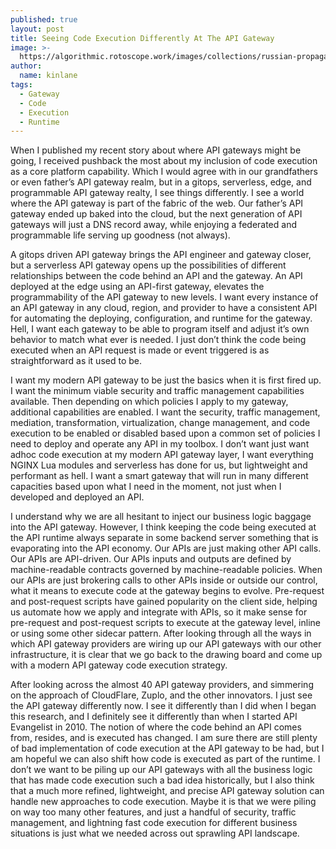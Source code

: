 ```yaml
---
published: true
layout: post
title: Seeing Code Execution Differently At The API Gateway
image: >-
  https://algorithmic.rotoscope.work/images/collections/russian-propaganda/power-lines.jpg
author:
  name: kinlane
tags:
  - Gateway
  - Code
  - Execution
  - Runtime
---
```

When I published my recent story about where API gateways might be going, I received pushback the most about my inclusion of code execution as a core platform capability. Which I would agree with in our grandfathers or even father’s API gateway realm, but in a gitops, serverless, edge, and programmable API gateway realty, I see things differently. I see a world where the API gateway is part of the fabric of the web. Our father’s API gateway ended up baked into the cloud, but the next generation of API gateways will just a DNS record away, while enjoying a federated and programmable life serving up goodness (not always).

A gitops driven API gateway brings the API engineer and gateway closer, but a serverless API gateway opens up the possibilities of different relationships between the code behind an API and the gateway. An API deployed at the edge using an API-first gateway, elevates the programmability of the API gateway to new levels. I want every instance of an API gateway in any cloud, region, and provider to have a consistent API for automating the deploying, configuration, and runtime for the gateway. Hell, I want each gateway to be able to program itself and adjust it’s own behavior to match what ever is needed. I just don’t think the code being executed when an API request is made or event triggered is as straightforward as it used to be.

I want my modern API gateway to be just the basics when it is first fired up. I want the minimum viable security and traffic management capabilities available. Then depending on which policies I apply to my gateway, additional capabilities are enabled. I want the security, traffic management, mediation, transformation, virtualization, change management, and code execution to be enabled or disabled based upon a common set of policies I need to deploy and operate any API in my toolbox. I don’t want just want adhoc code execution at my modern API gateway layer, I want everything NGINX Lua modules and serverless has done for us, but lightweight and performant as hell. I want a smart gateway that will run in many different capacities based upon what I need in the moment, not just when I developed and deployed  an API.

I understand why we are all hesitant to inject our business logic baggage into the API gateway. However, I think keeping the code being executed at the API runtime always separate in some backend server something that is evaporating into the API economy. Our APIs are just making other API calls. Our APIs are API-driven. Our APIs inputs and outputs are defined by machine-readable contracts governed by machine-readable policies. When our APIs are just brokering calls to other APIs inside or outside our control, what it means to execute code at the gateway begins to evolve. Pre-request and post-request scripts have gained popularity on the client side, helping us automate how we apply and integrate with APIs, so it make sense for pre-request and post-request scripts to execute at the gateway level, inline or using some other sidecar pattern. After looking through all the ways in which API gateway providers are wiring up our API gateways with our other infrastructure, it is clear that we go back to the drawing board and come up with a modern API gateway code execution strategy.

After looking across the almost 40 API gateway providers, and simmering on the approach of CloudFlare, Zuplo, and the other innovators. I just see the API gateway differently now. I see it differently than I did when I began this research, and I definitely see it differently than when I started API Evangelist in 2010. The notion of where the code behind an API comes from, resides, and is executed has changed. I am sure there are still plenty of bad implementation of code execution at the API gateway to be had, but I am hopeful we can also shift how code is executed as part of the runtime. I don’t we want to be piling up our API gateways with all the business logic that has made code execution such a bad idea historically, but I also think that a much more refined, lightweight, and precise API gateway solution can handle new approaches to code execution. Maybe it is that we were piling on way too many other features, and just a handful of security, traffic management, and lightning fast code execution for different business situations is just what we needed across out sprawling API landscape.